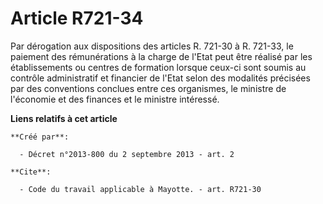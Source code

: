 # Article R721-34

Par dérogation aux dispositions des articles R. 721-30 à R. 721-33, le paiement des rémunérations à la charge de l'Etat peut
être réalisé par les établissements ou centres de formation lorsque ceux-ci sont soumis au contrôle administratif et
financier de l'Etat selon des modalités précisées par des conventions conclues entre ces organismes, le ministre de
l'économie et des finances et le ministre intéressé.

**Liens relatifs à cet article**

	**Créé par**:

	  - Décret n°2013-800 du 2 septembre 2013 - art. 2

	**Cite**:

	  - Code du travail applicable à Mayotte. - art. R721-30
